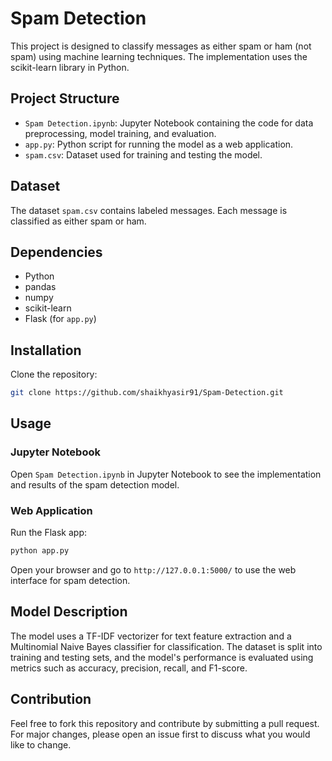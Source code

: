 # Spam Detection

This project is designed to classify messages as either spam or ham (not spam) using machine learning techniques. The implementation uses the scikit-learn library in Python.

## Project Structure

- `Spam Detection.ipynb`: Jupyter Notebook containing the code for data preprocessing, model training, and evaluation.
- `app.py`: Python script for running the model as a web application.
- `spam.csv`: Dataset used for training and testing the model.

## Dataset

The dataset `spam.csv` contains labeled messages. Each message is classified as either spam or ham.

## Dependencies

- Python
- pandas
- numpy
- scikit-learn
- Flask (for `app.py`)

## Installation

Clone the repository:
   ```bash
   git clone https://github.com/shaikhyasir91/Spam-Detection.git
   ```

## Usage

### Jupyter Notebook

Open `Spam Detection.ipynb` in Jupyter Notebook to see the implementation and results of the spam detection model.

### Web Application

Run the Flask app:
```bash
python app.py
```
Open your browser and go to `http://127.0.0.1:5000/` to use the web interface for spam detection.

## Model Description

The model uses a TF-IDF vectorizer for text feature extraction and a Multinomial Naive Bayes classifier for classification. The dataset is split into training and testing sets, and the model's performance is evaluated using metrics such as accuracy, precision, recall, and F1-score.

## Contribution

Feel free to fork this repository and contribute by submitting a pull request. For major changes, please open an issue first to discuss what you would like to change.

